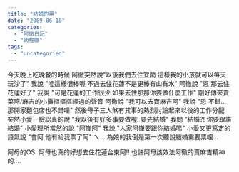 ```yaml
---
title: "結婚的票"
date: "2009-06-10"
categories: 
  - "阿徹日記"
  - "幼稚徹"
tags: 
  - "uncategoried"
---
```


今天晚上吃晚餐的時候 阿徹突然說"以後我們去住宜蘭 這樣我的小孩就可以每天玩沙了" 我說 "哇這樣很棒喔 不過去住花蓮不是更棒有山有水" 阿徹說 "恩 那去住花蓮好了" 我說 "可是花蓮的工作很少 如果去住那那你要做什麼工作" 剛好傳來賣菜燕/麻吉的小攤摳摳摳經過的聲音 阿徹說 "我可以去賣麻吉阿" 我說 "恩 不錯...那開家麵包店也不錯哩" 然後母子三人煞有其事的熱烈討論起來以後的工作分配 突然小愛一臉認真的說 "我以後有好多事要做喔! 要先結婚" 我問 "結婚?! 你要跟誰結婚" 小愛理所當然的說 "阿嵂阿" 我說 "人家阿嵂要跟你結婚嗎" 小愛又更篤定的語氣說 "會阿 他有給我票了阿" ㄟ....為娘的我倒是第一次聽說結婚需要票哩... 

阿母的OS: 阿母也真的好想去住花蓮台東阿!! 也許阿母該效法阿徹的賣麻吉精神的....
